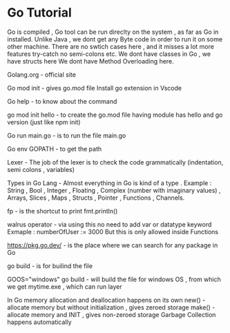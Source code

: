 # Go Tutorial

Go is compiled , Go tool can be run direclty on the system , as far as Go in installed.
Unlike Java , we dont get any Byte code in order to run it on some other machine.
There are no swtich cases here , and it misses a lot more features try-catch no semi-colons etc.
We dont have classes in Go , we have structs here
We dont have Method Overloading here.

Golang.org - official site

Go mod init - gives go.mod file 
Install go extension in Vscode 

Go help <command> - to know about the command

go mod init hello - to create the go.mod file having module has hello and go version (just like npm init)

Go run main.go - is to run the file main.go

Go env GOPATH - to get the path 

Lexer - The job of the lexer is to check the code grammatically (indentation, semi colons , variables)

Types in Go Lang - Almost everything in Go is kind of a type . Example : String , Bool , Integer , Floating , Complex (number with imaginary values) , Arrays, Slices , Maps , Structs , Pointer , Functions , Channels.

fp - is the shortcut to print fmt.println()

walrus operator - via using this no need to add var or datatype keyword 
        Exmaple  : numberOfUser := 3000
        But this is only allowed inside Functions

https://pkg.go.dev/ - is the place where we can search for any package in Go

go build - is for builind the file

GOOS="windows" go build - will build the file for windows OS , from which we get mytime.exe , which can run layer 

In Go memory allocation and deallocation happens on its own
new() - allocate memory but without initialization , gives zeroed storage
make() - allocate memory and INIT , gives non-zeroed storage
Garbage Collection happens automatically
